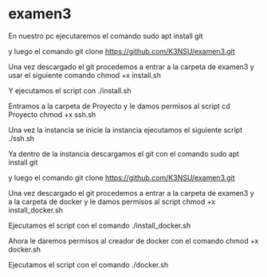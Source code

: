 # examen3

En nuestro pc ejecutaremos el comando 
sudo apt install git

y luego el comando
git clone https://github.com/K3NSU/examen3.git

Una vez descargado el git procedemos a entrar a la carpeta de examen3 y usar el siguiente comando
chmod +x install.sh

Y ejecutamos el script con
./install.sh

Entramos a la carpeta de Proyecto y le damos permisos al script
cd Proyecto
chmod +x ssh.sh

Una vez la instancia se inicie la instancia ejecutamos el siguiente script
./ssh.sh

Ya dentro de la instancia descargamos el git con el comando
sudo apt install git

y luego el comando
git clone https://github.com/K3NSU/examen3.git

Una vez descargado el git procedemos a entrar a la carpeta de examen3 y a la carpeta de docker y le damos permisos al script
chmod +x install_docker.sh

Ejecutamos el script con el comando
./install_docker.sh

Ahora le daremos permisos al creador de docker con el comando
chmod +x docker.sh

Ejecutamos el script con el comando
./docker.sh





